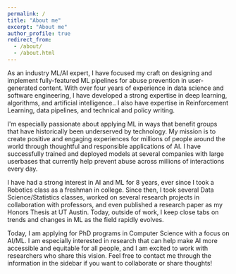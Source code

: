 ```yaml
---
permalink: /
title: "About me"
excerpt: "About me"
author_profile: true
redirect_from: 
  - /about/
  - /about.html
---
```

As an industry ML/AI expert, I have focused my craft on designing and implement fully-featured ML pipelines for abuse prevention in user-generated content. With over four years of experience in data science and software engineering, I have developed a strong expertise in deep learning, algorithms, and artificial intelligence.. I also have expertise in Reinforcement Learning, data pipelines, and technical and policy writing.

 I'm especially passionate about applying ML in ways that benefit groups that have historically been underserved by technology. My mission is to create positive and engaging experiences for millions of people around the world through thoughtful and responsible applications of AI. I have successfully trained and deployed models at several companies with large userbases that currently help prevent abuse across millions of interactions every day.

I have had a strong interest in AI and ML for 8 years, ever since I took a Robotics class as a freshman in college. Since then, I took several Data Science/Statistics classes, worked on several research projects in collaboration with professors, and even published a research paper as my Honors Thesis at UT Austin. Today, outside of work, I keep close tabs on trends and changes in ML as the field rapidly evolves.

Today, I am applying for PhD programs in Computer Science with a focus on AI/ML. I am especially interested in research that can help make AI more accessible and equitable for all people, and I am excited to work with researchers who share this vision. Feel free to contact me through the information in the sidebar if you want to collaborate or share thoughts!